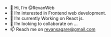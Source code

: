- 👋 Hi, I’m @RevanWeb
- 👀 I’m interested in Frontend web development.
- 🌱 I’m currently Working on React js.
- 💞️ I’m looking to collaborate on ...
- 📫 Reach me on revansagare@gmail.com

<!---
RevanWeb/RevanWeb is a ✨ special ✨ repository because its `README.md` (this file) appears on your GitHub profile.
You can click the Preview link to take a look at your changes.
--->
